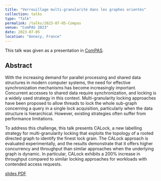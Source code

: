```yaml
---
title: "Verrouillage multi-granularité dans les graphes orientés"
collection: talks
type: "Talk"
permalink: /talks/2023-07-05-Compas
venue: "ComPAS 2023"
date: 2023-07-05
location: "Annecy, France"
---
```


This talk was given as a presentation in [ComPAS](https://2023.compas-conference.fr/). 

## Abstract

With the increasing demand for parallel processing and shared data structures in modern computer systems, the need for effective synchronization mechanisms has become increasingly important. Concurrent accesses to shared data require synchronization, and locking is a widely used strategy in this context. Multi-granularity locking approaches have been proposed to allow threads to lock the whole sub-graph concerning a query in a single lock acquisition, particularly when the data structure is hierarchical. However, existing strategies often suffer from performance limitations.

To address this challenge, this talk presents CALock, a new labelling strategy for multi-granularity locking that exploits the topology of a rooted directed graph to identify the finest lock grain. The CALock approach is evaluated experimentally, and the results demonstrate that it offers higher concurrency and throughput than similar approaches when the underlying graph is dynamic. In particular, CALock exhibits a 200\% increase in throughput compared to similar locking approaches for workloads with contended access requests.


[slides PDF](http://ayushpandey8439.github.io/files/CALock_Compas.pdf)